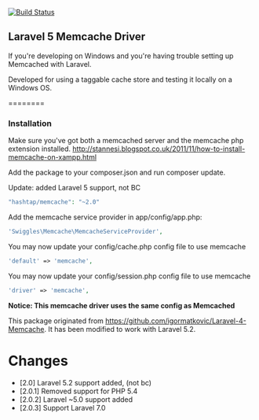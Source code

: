 
[![Build Status](https://travis-ci.org/swiggles/laravel-memcache.svg?branch=master)](https://travis-ci.org/swiggles/laravel-memcache)

## Laravel 5 Memcache Driver

If you're developing on Windows and you're having trouble setting up Memcached with Laravel.

Developed for using a taggable cache store and testing it locally on a Windows OS.

========

### Installation

Make sure you've got both a memcached server and the memcache php extension installed.
http://stannesi.blogspot.co.uk/2011/11/how-to-install-memcache-on-xampp.html 

Add the package to your composer.json and run composer update.

Update: added Laravel 5 support, not BC
```php
"hashtap/memcache": "~2.0"
```
Add the memcache service provider in app/config/app.php:

```php
'Swiggles\Memcache\MemcacheServiceProvider',
```

You may now update your config/cache.php config file to use memcache
```php
'default' => 'memcache',
```

You may now update your config/session.php config file to use memcache

```php
'driver' => 'memcache',
```

**Notice: This memcache driver uses the same config as Memcached**

This package originated from https://github.com/igormatkovic/Laravel-4-Memcache. 
It has been modified to work with Laravel 5.2.

# Changes
* [2.0] Laravel 5.2 support added, (not bc)
* [2.0.1] Removed support for PHP 5.4
* [2.0.2] Laravel ~5.0 support added
* [2.0.3] Support Laravel 7.0
